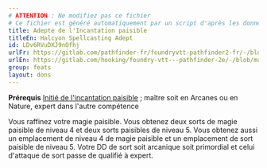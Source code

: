 ```yaml
---
# ATTENTION : Ne modifiez pas ce fichier
# Ce fichier est généré automatiquement par un script d'après les données du module Foundry VTT officiel et de sa traduction
title: Adepte de l'Incantation paisible
titleEn: Halcyon Spellcasting Adept
id: LDv6RVuDXJ9nOfhj
urlFr: https://gitlab.com/pathfinder-fr/foundryvtt-pathfinder2-fr/-/blob/master/data/feats/LDv6RVuDXJ9nOfhj.htm
urlEn: https://gitlab.com/hooking/foundry-vtt---pathfinder-2e/-/blob/master/packs/data/feats.db/halcyon-spellcasting-adept.json
group: feats
layout: dons
---
```

**Prérequis** [Initié de l'incantation paisible](initié-de-l-incantation-paisible.md) ; maître soit en Arcanes ou en Nature, expert dans l'autre compétence

Vous raffinez votre magie paisible. Vous obtenez deux sorts de magie paisible de niveau 4 et deux sorts paisibles de niveau 5. Vous obtenez aussi un emplacement de niveau 4 de magie paisible et un emplacement de sort paisible de niveau 5. Votre DD de sort soit arcanique soit primordial et celui d'attaque de sort passe de qualifié à expert.


